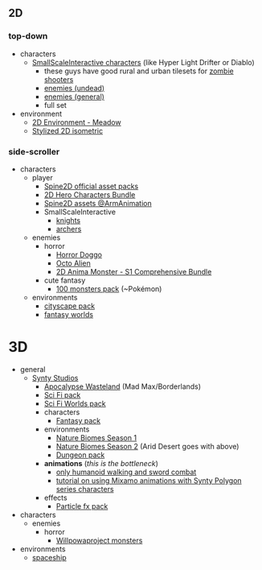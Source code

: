 ## 2D 

### top-down
- characters
	- [SmallScaleInteractive characters](https://assetstore.unity.com/packages/2d/characters/topdown-hd-character-pack-animated-2d-pixel-characters-282727) (like Hyper Light Drifter or Diablo)
		- these guys have good rural and urban tilesets for [zombie shooters](https://smallscaleinteractive.weebly.com/)
		- [enemies (undead)](https://assetstore.unity.com/packages/2d/characters/topdown-hd-undead-pack-animated-2d-pixel-characters-286619)
		- [enemies (general)](https://assetstore.unity.com/packages/2d/characters/topdown-hd-enemy-pack-305615)
		- full set
- environment
	- [2D Environment - Meadow](https://assetstore.unity.com/packages/2d/environments/2d-environment-meadow-287743)
	- [Stylized 2D isometric](https://assetstore.unity.com/packages/2d/environments/tilescape-collection-stylized-2d-isometric-tileset-320721)

### side-scroller
- characters
	- player
		- [Spine2D official asset packs](https://esotericsoftware.com/spine-asset-packs)
		- [2D Hero Characters Bundle](https://assetstore.unity.com/packages/2d/characters/2d-hero-characters-bundle-96505)
		- [Spine2D assets @ArmAnimation](https://www.armanimation.com/category/products)
		- SmallScaleInteractive
			- [knights](https://assetstore.unity.com/packages/2d/characters/knight-pack-animated-2d-pixel-characters-282127)
			- [archers](https://assetstore.unity.com/packages/2d/characters/archer-pack-animated-2d-pixel-characters-282028)
	- enemies
		- horror
			- [Horror Doggo](https://assetstore.unity.com/packages/2d/characters/2d-animated-horror-monster-97450)
			- [Octo Alien](https://assetstore.unity.com/packages/2d/characters/2d-animated-alien-boss-97360)
			- [2D Anima Monster - S1 Comprehensive Bundle](https://assetstore.unity.com/packages/2d/characters/2d-anima-monster-s1-comprehensive-bundle-280400)
		- cute fantasy
			- [100 monsters pack](https://assetstore.unity.com/packages/2d/characters/animated-2d-monsters-fantazia-174782) (~Pokémon)
	- environments
		- [cityscape pack](https://assetstore.unity.com/packages/2d/environments/cityscape-pack-iii-2d-environment-273814)
		- [fantasy worlds](https://assetstore.unity.com/packages/2d/environments/2d-fantasy-sprite-bundle-217587)

# 3D
- general
	- [Synty Studios](https://syntystore.com/?srsltid=AfmBOopIDPMJXQuuk_YgdXfTHgkSD0b6dXQBADXvY_CzIQLW6Jf57RpT)
		- [Apocalypse Wasteland](https://syntystore.com/products/polygon-apocalypse-wasteland) (Mad Max/Borderlands)
		- [Sci Fi pack](https://syntystore.com/products/polygon-sci-fi-space-pack?_pos=3&_sid=9cea08989&_ss=r)
		- [Sci Fi Worlds pack](https://syntystore.com/products/polygon-sci-fi-worlds?_pos=4&_sid=9cea08989&_ss=r)
		- characters
			- [Fantasy pack](https://syntystore.com/products/polygon-modular-fantasy-hero-characters)
		- environments
			- [Nature Biomes Season 1](https://syntystore.com/products/polygon-nature-biomes-season-one)
			- [Nature Biomes Season 2](https://syntystore.com/products/polygon-nature-biomes-season-two) (Arid Desert goes with above)
			- [Dungeon pack](https://syntystore.com/products/polygon-dungeon-pack)
		- **animations** (_this is the bottleneck_)
			- [only humanoid walking and sword combat](https://syntystore.com/collections/animation)
			- [tutorial on using Mixamo animations with Synty Polygon series characters](https://www.youtube.com/watch?v=9H0aJhKSlEQ&t=8s)
		- effects
			- [Particle fx pack](https://syntystore.com/products/polygon-particle-fx-pack)
- characters
	- enemies
		- horror
			- [Willpowaproject monsters](https://www.gamedevmarket.net/member/willpowaproject)
- environments 
	- [spaceship](https://assetstore.unity.com/packages/3d/environments/sci-fi/sci-fi-styled-modular-pack-82913)